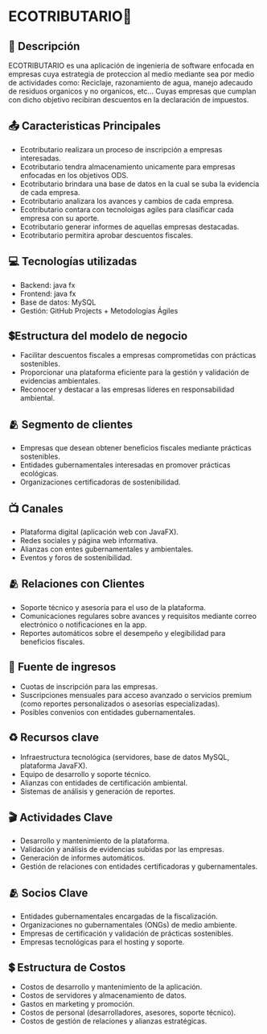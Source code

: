 # ECOTRIBUTARIO🌱

## 📌 Descripción
ECOTRIBUTARIO es una aplicación de ingenieria de software enfocada en empresas cuya estrategia de proteccion al medio mediante sea por medio de actividades como: Reciclaje, razonamiento de agua, manejo adecaudo 
de residuos organicos y no organicos, etc... Cuyas empresas que cumplan con dicho objetivo recibiran descuentos en la declaración de impuestos.

## 📤 Caracteristicas Principales
- Ecotributario realizara un proceso de inscripción a empresas interesadas.
- Ecotributario tendra almacenamiento unicamente para empresas enfocadas en los objetivos ODS.
- Ecotributario brindara una base de datos en la cual se suba la evidencia de cada empresa.
- Ecotributario analizara los avances y cambios de cada empresa.
- Ecotributario contara con tecnoloigas agiles para clasificar cada empresa con su aporte.
- Ecotributario generar informes de aquellas empresas destacadas.
- Ecotributario permitira aprobar descuentos fiscales.

## 💻 Tecnologías utilizadas
- Backend: java fx
- Frontend: java fx
- Base de datos: MySQL
- Gestión: GitHub Projects + Metodologías Ágiles

## 💲Estructura del modelo de negocio
- Facilitar descuentos fiscales a empresas comprometidas con prácticas sostenibles.
- Proporcionar una plataforma eficiente para la gestión y validación de evidencias ambientales.
- Reconocer y destacar a las empresas líderes en responsabilidad ambiental.
  
## 🫂 Segmento de clientes
- Empresas que desean obtener beneficios fiscales mediante prácticas sostenibles.
- Entidades gubernamentales interesadas en promover prácticas ecológicas.
- Organizaciones certificadoras de sostenibilidad.

## 📺 Canales
- Plataforma digital (aplicación web con JavaFX).
- Redes sociales y página web informativa.
- Alianzas con entes gubernamentales y ambientales.
- Eventos y foros de sostenibilidad.

## 🫂 Relaciones con Clientes 
- Soporte técnico y asesoría para el uso de la plataforma.
- Comunicaciones regulares sobre avances y requisitos mediante correo electrónico o notificaciones en la app.
- Reportes automáticos sobre el desempeño y elegibilidad para beneficios fiscales.
  
## 💸 Fuente de ingresos
- Cuotas de inscripción para las empresas.
- Suscripciones mensuales para acceso avanzado o servicios premium (como reportes personalizados o asesorías especializadas).
- Posibles convenios con entidades gubernamentales.

## ♻️ Recursos clave
- Infraestructura tecnológica (servidores, base de datos MySQL, plataforma JavaFX).
- Equipo de desarrollo y soporte técnico.
- Alianzas con entidades de certificación ambiental.
- Sistemas de análisis y generación de reportes.
  
## 🎬 Actividades Clave
- Desarrollo y mantenimiento de la plataforma.
- Validación y análisis de evidencias subidas por las empresas.
- Generación de informes automáticos.
- Gestión de relaciones con entidades certificadoras y gubernamentales.

## 🫂 Socios Clave
- Entidades gubernamentales encargadas de la fiscalización.
- Organizaciones no gubernamentales (ONGs) de medio ambiente.
- Empresas de certificación y validación de prácticas sostenibles.
- Empresas tecnológicas para el hosting y soporte.

## 💲 Estructura de Costos
- Costos de desarrollo y mantenimiento de la aplicación.
- Costos de servidores y almacenamiento de datos.
- Gastos en marketing y promoción.
- Costos de personal (desarrolladores, asesores, soporte técnico).
- Costos de gestión de relaciones y alianzas estratégicas.











